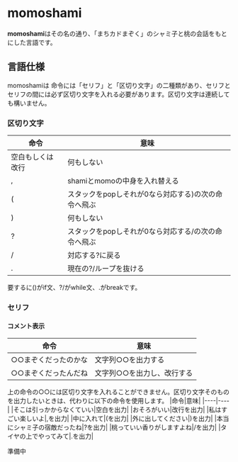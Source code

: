 # momoshami
**momoshami**はその名の通り、「まちカドまぞく」のシャミ子と桃の会話をもとにした言語です。
## 言語仕様
momoshamiは
命令には「セリフ」と「区切り文字」の二種類があり、セリフとセリフの間には必ず区切り文字を入れる必要があります。区切り文字は連続しても構いません。
### 区切り文字
|命令|意味|
|----|----|
|空白もしくは改行|何もしない|
|,|shamiとmomoの中身を入れ替える|
|(|スタックをpopしそれが0なら対応する)の次の命令へ飛ぶ|
|)|何もしない|
|?|スタックをpopしそれが0なら対応する/の次の命令へ飛ぶ|
|/|対応する?に戻る|
|.|現在の?/ループを抜ける|

要するに()がif文、?/がwhile文、.がbreakです。
### セリフ
#### コメント表示
|命令|意味|
|----|----|
|○○まぞくだったのかな|文字列○○を出力する|
|○○まぞくだったんだね|文字列○○を出力し、改行する|

上の命令の○○には区切り文字を入れることができません。区切り文字そのものを出力したいときは、代わりに以下の命令を使用します。
|命令|意味|
|----|----|
|そこは引っかからなくていい|空白を出力|
|おそろがいい|改行を出力|
|私はすごい楽しいよ|,を出力|
|中に入れて|(を出力|
|外に出してください|)を出力|
|本当にシャミ子の宿敵だったね|?を出力|
|桃っていい香りがしますよね|/を出力|
|タイヤの上でやってみて|.を出力|

準備中
